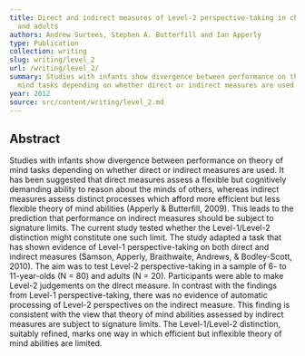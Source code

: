 ```yaml
---
title: Direct and indirect measures of Level-2 perspective-taking in children
  and adults
authors: Andrew Surtees, Stephen A. Butterfill and Ian Apperly
type: Publication
collection: writing
slug: writing/level_2
url: /writing/level_2/
summary: Studies with infants show divergence between performance on theory of
  mind tasks depending on whether direct or indirect measures are used.
year: 2012
source: src/content/writing/level_2.md
---
```


## Abstract

Studies with infants show divergence between performance on theory of mind tasks depending on whether direct or indirect measures are used. It has been suggested that direct measures assess a flexible but cognitively demanding ability to reason about the minds of others, whereas indirect measures assess distinct processes which afford more efficient but less flexible theory of mind abilities (Apperly & Butterfill, 2009). This leads to the prediction that performance on indirect measures should be subject to signature limits. The current study tested whether the Level-1/Level-2 distinction might constitute one such limit. The study adapted a task that has shown evidence of Level-1 perspective-taking on both direct and indirect measures (Samson, Apperly, Braithwaite, Andrews, & Bodley-Scott, 2010). The aim was to test Level-2 perspective-taking in a sample of 6- to 11-year-olds (N = 80) and adults (N = 20). Participants were able to make Level-2 judgements on the direct measure. In contrast with the findings from Level-1 perspective-taking, there was no evidence of automatic processing of Level-2 perspectives on the indirect measure. This finding is consistent with the view that theory of mind abilities assessed by indirect measures are subject to signature limits. The Level-1/Level-2 distinction, suitably refined, marks one way in which efficient but inflexible theory of mind abilities are limited.
